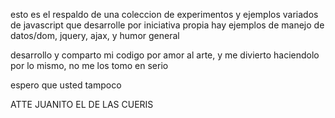 esto es el respaldo de una coleccion de experimentos y ejemplos variados de javascript que desarrolle por iniciativa propia
hay ejemplos de manejo de datos/dom, jquery, ajax, y humor general


desarrollo y comparto mi codigo por amor al arte, y me divierto haciendolo
por lo mismo, no me los tomo en serio


espero que usted tampoco



ATTE JUANITO EL DE LAS CUERIS